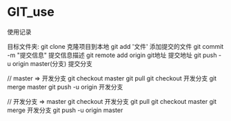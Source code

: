 # GIT_use
使用记录


目标文件夹: 
 git clone                             克隆项目到本地
 git add '文件'                        添加提交的文件
 git commit -m "提交信息"              提交信息描述
 git remote add origin git地址         提交地址
 git push -u origin master(分支)       提交分支


// master => 开发分支
git checkout master 
git pull 
git checkout 开发分支
git merge master 
git push -u origin 开发分支


// 开发分支 => master
git checkout 开发分支
git pull
git checkout master
git merge 开发分支
git push -u origin master
